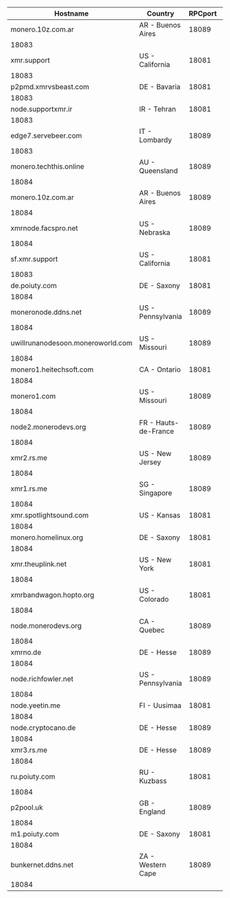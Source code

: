 Hostname | Country | RPCport | P2Pport
--- | --- | --- | ---
monero.10z.com.ar | AR - Buenos Aires | 18089
 | 18083
xmr.support | US - California | 18081
 | 18083
p2pmd.xmrvsbeast.com | DE - Bavaria | 18081
 | 18083
node.supportxmr.ir | IR - Tehran | 18081
 | 18083
edge7.servebeer.com | IT - Lombardy | 18089
 | 18083
monero.techthis.online | AU - Queensland | 18089
 | 18084
monero.10z.com.ar | AR - Buenos Aires | 18089
 | 18084
xmrnode.facspro.net | US - Nebraska | 18089
 | 18084
sf.xmr.support | US - California | 18081
 | 18083
de.poiuty.com | DE - Saxony | 18081
 | 18084
moneronode.ddns.net | US - Pennsylvania | 18089
 | 18084
uwillrunanodesoon.moneroworld.com | US - Missouri | 18089
 | 18084
monero1.heitechsoft.com | CA - Ontario | 18081
 | 18084
monero1.com | US - Missouri | 18089
 | 18084
node2.monerodevs.org | FR - Hauts-de-France | 18089
 | 18084
xmr2.rs.me | US - New Jersey | 18089
 | 18084
xmr1.rs.me | SG - Singapore | 18089
 | 18084
xmr.spotlightsound.com | US - Kansas | 18081
 | 18084
monero.homelinux.org | DE - Saxony | 18081
 | 18084
xmr.theuplink.net | US - New York | 18081
 | 18084
xmrbandwagon.hopto.org | US - Colorado | 18081
 | 18084
node.monerodevs.org | CA - Quebec | 18089
 | 18084
xmrno.de | DE - Hesse | 18089
 | 18084
node.richfowler.net | US - Pennsylvania | 18089
 | 18084
node.yeetin.me | FI - Uusimaa | 18081
 | 18084
node.cryptocano.de | DE - Hesse | 18089
 | 18084
xmr3.rs.me | DE - Hesse | 18089
 | 18084
ru.poiuty.com | RU - Kuzbass | 18081
 | 18084
p2pool.uk | GB - England | 18089
 | 18084
m1.poiuty.com | DE - Saxony | 18081
 | 18084
bunkernet.ddns.net | ZA - Western Cape | 18089
 | 18084
